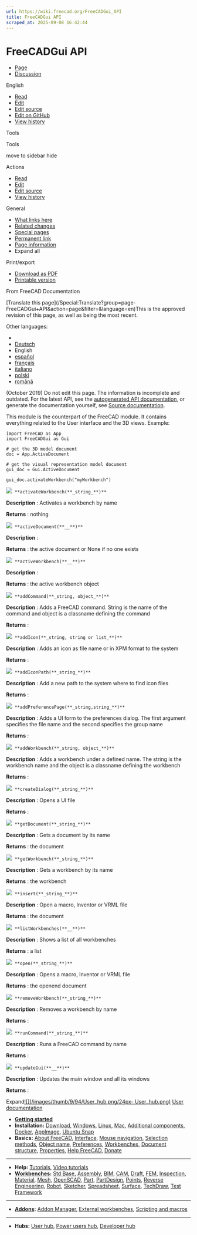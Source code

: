 ```yaml
---
url: https://wiki.freecad.org/FreeCADGui_API
title: FreeCADGui API
scraped_at: 2025-09-08 16:42:44
---
```


# FreeCADGui API

  * [Page](/FreeCADGui_API "View the content page \[ctrl-option-c\]")
  * [Discussion](/index.php?title=Talk:FreeCADGui_API&action=edit&redlink=1 "Discussion about the content page \(page does not exist\) \[ctrl-option-t\]")

English

  * [Read](/FreeCADGui_API)
  * [Edit](/index.php?title=FreeCADGui_API&veaction=edit "Edit this page \[ctrl-option-v\]")
  * [Edit source](/index.php?title=FreeCADGui_API&action=edit "Edit the source code of this page \[ctrl-option-e\]")
  * [Edit on GitHub](https://github.com/Reqrefusion/FreeCAD-Documentation-Project/blob/main/wiki/FreeCADGui_API.wikitext "Edit this page on GitHub")
  * [View history](/index.php?title=FreeCADGui_API&action=history "Past revisions of this page \[ctrl-option-h\]")

Tools

Tools

move to sidebar hide

Actions

  * [Read](/FreeCADGui_API)
  * [Edit](/index.php?title=FreeCADGui_API&veaction=edit "Edit this page \[ctrl-option-v\]")
  * [Edit source](/index.php?title=FreeCADGui_API&action=edit "Edit the source code of this page \[ctrl-option-e\]")
  * [View history](/index.php?title=FreeCADGui_API&action=history)

General

  * [What links here](/Special:WhatLinksHere/FreeCADGui_API "A list of all wiki pages that link here \[ctrl-option-j\]")
  * [Related changes](/Special:RecentChangesLinked/FreeCADGui_API "Recent changes in pages linked from this page \[ctrl-option-k\]")
  * [Special pages](/Special:SpecialPages "A list of all special pages \[ctrl-option-q\]")
  * [Permanent link](https://wiki.freecad.org/index.php?title=FreeCADGui_API&oldid=1602938 "Permanent link to this revision of this page")
  * [Page information](/index.php?title=FreeCADGui_API&action=info "More information about this page")
  * Expand all

Print/export

  * [Download as PDF](/index.php?title=Special:DownloadAsPdf&page=FreeCADGui_API&action=show-download-screen)
  * [Printable version](javascript:print\(\); "Printable version of this page \[ctrl-option-p\]")

From FreeCAD Documentation

[Translate this page](/Special:Translate?group=page-
FreeCADGui+API&action=page&filter=&language=en)This is the approved revision
of this page, as well as being the most recent.

Other languages:

  * [](/index.php?title=Special:Translate&group=page-FreeCADGui+API&language=&task=view "Start translation for this language")
  * [Deutsch](/FreeCADGui_API/de "FreeCADGui API/de \(25% translated\)")
  * English
  * [español](/FreeCADGui_API/es "FreeCADGui API \(75% translated\)")
  * [français](/FreeCADGui_API/fr "API de l'interface graphique de FreeCAD \(100% translated\)")
  * [italiano](/FreeCADGui_API/it "API del modulo FreeCADGui \(100% translated\)")
  * [polski](/FreeCADGui_API/pl "Skrypty FreeCAD GUI \(100% translated\)")
  * [română](/FreeCADGui_API/ro "API la modulul FreeCADGui \(75% translated\)")

(October 2019) Do not edit this page. The information is incomplete and
outdated. For the latest API, see the [autogenerated API
documentation](https://freecad.org/api), or generate the documentation
yourself, see [Source documentation](/Source_documentation "Source
documentation").

This module is the counterpart of the FreeCAD module. It contains everything
related to the User interface and the 3D views. Example:

    
    
    import FreeCAD as App
    import FreeCADGui as Gui
    
    # get the 3D model document
    doc = App.ActiveDocument    
    
    # get the visual representation model document
    gui_doc = Gui.ActiveDocument
    
    gui_doc.activateWorkbench("myWorkbench")
    

  

[![](/images/2/20/Method.png)](/index.php?title=File:Method.png&filetimestamp=20100726023151&)`
**activateWorkbench(**_string_**)**`

**Description** : Activates a workbench by name

**Returns** : nothing

[![](/images/2/20/Method.png)](/index.php?title=File:Method.png&filetimestamp=20100726023151&)`
**activeDocument(**__**)**`

**Description** :

**Returns** : the active document or None if no one exists

[![](/images/2/20/Method.png)](/index.php?title=File:Method.png&filetimestamp=20100726023151&)`
**activeWorkbench(**__**)**`

**Description** :

**Returns** : the active workbench object

[![](/images/2/20/Method.png)](/index.php?title=File:Method.png&filetimestamp=20100726023151&)`
**addCommand(**_string, object_**)**`

**Description** : Adds a FreeCAD command. String is the name of the command
and object is a classname defining the command

**Returns** :

[![](/images/2/20/Method.png)](/index.php?title=File:Method.png&filetimestamp=20100726023151&)`
**addIcon(**_string, string or list_**)**`

**Description** : Adds an icon as file name or in XPM format to the system

**Returns** :

[![](/images/2/20/Method.png)](/index.php?title=File:Method.png&filetimestamp=20100726023151&)`
**addIconPath(**_string_**)**`

**Description** : Add a new path to the system where to find icon files

**Returns** :

[![](/images/2/20/Method.png)](/index.php?title=File:Method.png&filetimestamp=20100726023151&)`
**addPreferencePage(**_string,string_**)**`

**Description** : Adds a UI form to the preferences dialog. The first argument
specifies the file name and the second specifies the group name

**Returns** :

[![](/images/2/20/Method.png)](/index.php?title=File:Method.png&filetimestamp=20100726023151&)`
**addWorkbench(**_string, object_**)**`

**Description** : Adds a workbench under a defined name. The string is the
workbench name and the object is a classname defining the workbench

**Returns** :

[![](/images/2/20/Method.png)](/index.php?title=File:Method.png&filetimestamp=20100726023151&)`
**createDialog(**_string_**)**`

**Description** : Opens a UI file

**Returns** :

[![](/images/2/20/Method.png)](/index.php?title=File:Method.png&filetimestamp=20100726023151&)`
**getDocument(**_string_**)**`

**Description** : Gets a document by its name

**Returns** : the document

[![](/images/2/20/Method.png)](/index.php?title=File:Method.png&filetimestamp=20100726023151&)`
**getWorkbench(**_string_**)**`

**Description** : Gets a workbench by its name

**Returns** : the workbench

[![](/images/2/20/Method.png)](/index.php?title=File:Method.png&filetimestamp=20100726023151&)`
**insert(**_string_**)**`

**Description** : Open a macro, Inventor or VRML file

**Returns** : the document

[![](/images/2/20/Method.png)](/index.php?title=File:Method.png&filetimestamp=20100726023151&)`
**listWorkbenches(**__**)**`

**Description** : Shows a list of all workbenches

**Returns** : a list

[![](/images/2/20/Method.png)](/index.php?title=File:Method.png&filetimestamp=20100726023151&)`
**open(**_string_**)**`

**Description** : Opens a macro, Inventor or VRML file

**Returns** : the openend document

[![](/images/2/20/Method.png)](/index.php?title=File:Method.png&filetimestamp=20100726023151&)`
**removeWorkbench(**_string_**)**`

**Description** : Removes a workbench by name

**Returns** :

[![](/images/2/20/Method.png)](/index.php?title=File:Method.png&filetimestamp=20100726023151&)`
**runCommand(**_string_**)**`

**Description** : Runs a FreeCAD command by name

**Returns** :

[![](/images/2/20/Method.png)](/index.php?title=File:Method.png&filetimestamp=20100726023151&)`
**updateGui(**__**)**`

**Description** : Updates the main window and all its windows

**Returns** :

Expand[![](/images/thumb/9/94/User_hub.png/24px-
User_hub.png)](/index.php?title=File:User_hub.png&filetimestamp=20190221145008&)
[User documentation](/User_hub "User hub")

  * **[Getting started](/Getting_started "Getting started")**
  * **Installation:** [Download](/Download "Download"), [Windows](/Installing_on_Windows "Installing on Windows"), [Linux](/Installing_on_Linux "Installing on Linux"), [Mac](/Installing_on_Mac "Installing on Mac"), [Additional components](/Installing_additional_components "Installing additional components"), [Docker](/Compile_on_Docker "Compile on Docker"), [AppImage](/AppImage "AppImage"), [Ubuntu Snap](/Ubuntu_Snap "Ubuntu Snap")
  * **Basics:** [About FreeCAD](/About_FreeCAD "About FreeCAD"), [Interface](/Interface "Interface"), [Mouse navigation](/Mouse_navigation "Mouse navigation"), [Selection methods](/Selection_methods "Selection methods"), [Object name](/Object_name "Object name"), [Preferences](/Preferences_Editor "Preferences Editor"), [Workbenches](/Workbenches "Workbenches"), [Document structure](/Document_structure "Document structure"), [Properties](/Property "Property"), [Help FreeCAD](/Help_FreeCAD "Help FreeCAD"), [Donate](/Donate "Donate")

* * *

  * **Help:** [Tutorials](/Tutorials "Tutorials"), [Video tutorials](/Video_tutorials "Video tutorials")
  * **[Workbenches](/Workbenches "Workbenches"):** [Std Base](/Std_Base "Std Base"), [Assembly](/Assembly_Workbench "Assembly Workbench"), [BIM](/BIM_Workbench "BIM Workbench"), [CAM](/CAM_Workbench "CAM Workbench"), [Draft](/Draft_Workbench "Draft Workbench"), [FEM](/FEM_Workbench "FEM Workbench"), [Inspection](/Inspection_Workbench "Inspection Workbench"), [Material](/Material_Workbench "Material Workbench"), [Mesh](/Mesh_Workbench "Mesh Workbench"), [OpenSCAD](/OpenSCAD_Workbench "OpenSCAD Workbench"), [Part](/Part_Workbench "Part Workbench"), [PartDesign](/PartDesign_Workbench "PartDesign Workbench"), [Points](/Points_Workbench "Points Workbench"), [Reverse Engineering](/Reverse_Engineering_Workbench "Reverse Engineering Workbench"), [Robot](/Robot_Workbench "Robot Workbench"), [Sketcher](/Sketcher_Workbench "Sketcher Workbench"), [Spreadsheet](/Spreadsheet_Workbench "Spreadsheet Workbench"), [Surface](/Surface_Workbench "Surface Workbench"), [TechDraw](/TechDraw_Workbench "TechDraw Workbench"), [Test Framework](/Testing "Testing")

* * *

  * **[Addons](/Addon "Addon"):** [Addon Manager](/Std_AddonMgr "Std AddonMgr"), [External workbenches](/External_workbenches "External workbenches"), [Scripting and macros](/Scripting_and_macros "Scripting and macros")

* * *

  * **Hubs:** [User hub](/User_hub "User hub"), [Power users hub](/Power_users_hub "Power users hub"), [Developer hub](/Developer_hub "Developer hub")

